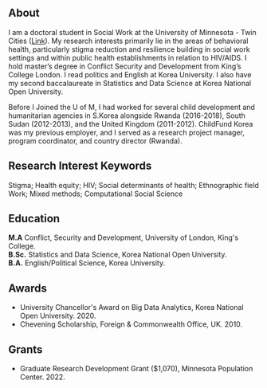 ## About
I am a doctoral student in Social Work at the University of Minnesota - Twin Cities ([Link](https://www.cehd.umn.edu/ssw/graduate/current-phd-students/)). My research interests primarily lie in the areas of behavioral health, particularly stigma reduction and resilience building in social work settings and within public health establishments in relation to HIV/AIDS. I hold master’s degree in Conflict Security and Development from King’s College London. I read politics and English at Korea University. I also have my second baccalaureate in Statistics and Data Science at Korea National Open University.

Before I Joined the U of M, I had worked for several child development and humanitarian agencies in S.Korea alongside Rwanda (2016-2018), South Sudan (2012-2013), and the United Kingdom (2011-2012). ChildFund Korea was my previous employer, and I served as a research project manager, program coordinator, and country director (Rwanda). 

## Research Interest Keywords
Stigma; Health equity; HIV; Social determinants of health; Ethnographic field Work; Mixed methods; Computational Social Science


## Education
**M.A** Conflict, Security and Development, University of London, King's College.  
**B.Sc.** Statistics and Data Science, Korea National Open University.  
**B.A.** English/Political Science, Korea University.  

## Awards
* University Chancellor's Award on Big Data Analytics, Korea National Open University. 2020. 
* Chevening Scholarship, Foreign & Commonwealth Office, UK. 2010. 

## Grants
* Graduate Research Development Grant ($1,070), Minnesota Population Center. 2022.
